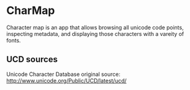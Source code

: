 # CharMap
Character map is an app that allows browsing all unicode 
code points, inspecting metadata, and displaying those characters
with a vareity of fonts.

## UCD sources
Unicode Character Database original source: http://www.unicode.org/Public/UCD/latest/ucd/
